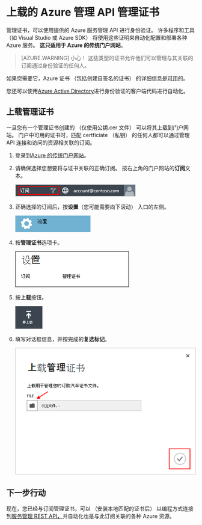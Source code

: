 <properties 
    pageTitle="上载了 Azure 管理 API 证书 |Azure Microsoft" 
    description="了解如何上载 Azure 经典门户管理员管理 API 证书。" 
    services="cloud-services" 
    documentationCenter=".net" 
    authors="Thraka" 
    manager="timlt" 
    editor=""/>

<tags 
    ms.service="na" 
    ms.workload="tbd" 
    ms.tgt_pltfrm="na" 
    ms.devlang="na" 
    ms.topic="article" 
    ms.date="04/18/2016"
    ms.author="adegeo"/>


# <a name="upload-an-azure-management-api-management-certificate"></a>上载的 Azure 管理 API 管理证书

管理证书，可以使用提供的 Azure 服务管理 API 进行身份验证。 许多程序和工具 （如 Visual Studio 或 Azure SDK） 将使用这些证明来自动化配置和部署各种 Azure 服务。 **这只适用于 Azure 的传统门户网站**。 

>[AZURE.WARNING] 小心！ 这些类型的证书允许他们可以管理与其关联的订阅通过身份验证的任何人。 

如果您需要它，Azure 证书 （包括创建自签名的证书） 的详细信息是[可用](cloud-services/cloud-services-certs-create.md#what-are-management-certificates)的。

您还可以使用[Azure Active Directory](/services/active-directory/)进行身份验证的客户端代码进行自动化。

## <a name="upload-a-management-certificate"></a>上载管理证书

一旦您有一个管理证书创建的 （仅使用公钥.cer 文件） 可以将其上载到门户网站。 门户中可用的证书时，匹配 certficiate （私钥） 的任何人都可以通过管理 API 连接和访问的资源相关联的订阅。

1. 登录到[Azure 的传统门户网站](http://manage.windowsazure.com)。

2. 请确保选择您想要将与证书关联的正确订阅。 按右上角的门户网站的**订阅**文本。

    ![设置](./media/azure-api-management-certs/subscription.png)

3. 正确选择的订阅后，按**设置**（您可能需要向下滚动） 入口的左侧。 
    
    ![设置](./media/azure-api-management-certs/settings.png)

4. 按**管理证书**选项卡。

    ![设置](./media/azure-api-management-certs/certificates-tab.png)
    
5. 按**上载**按钮。

    ![设置](./media/azure-api-management-certs/upload.png)
    
6. 填写对话框信息，并按完成的**复选标记**。

    ![设置](./media/azure-api-management-certs/upload-dialog.png)

## <a name="next-steps"></a>下一步行动

现在，您已经与订阅管理证书，可以 （安装本地匹配的证书后） 以编程方式连接到[服务管理 REST API，](https://msdn.microsoft.com/library/azure/mt420159.aspx)并自动化也是与此订阅关联的各种 Azure 资源。 